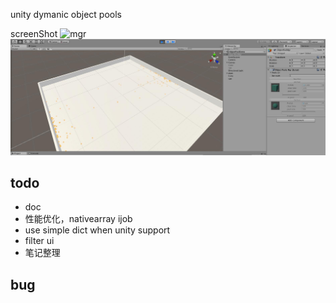 unity dymanic object pools

screenShot
![mgr](./docs/YPoolsMgr.jpg)
![mgr](./docs/run.jpg)
## todo


- doc
- 性能优化，nativearray ijob
- use simple dict when unity support
- filter ui
- 笔记整理


## bug 